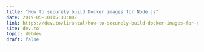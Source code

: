 ```yaml
---
title: "How to securely build Docker images for Node.js"
date: 2019-05-10T15:10:00Z
link: https://dev.to/lirantal/how-to-securely-build-docker-images-for-node-js-4d7o?utm_medium=RSS&utm_source=hune
site: dev.to
topic: Webdev
draft: false
---
```

